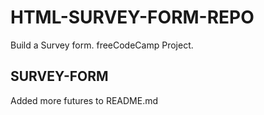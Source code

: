 # HTML-SURVEY-FORM-REPO

Build a Survey form. freeCodeCamp Project.

## SURVEY-FORM

Added more futures to README.md
